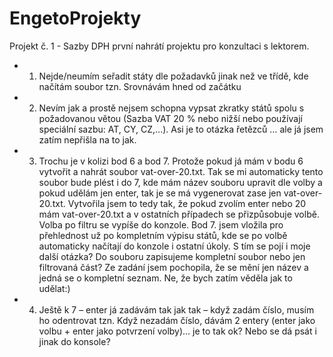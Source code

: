 # EngetoProjekty

Projekt č. 1 - Sazby DPH
první nahrátí projektu pro konzultaci s lektorem.
- 1.	Nejde/neumím seřadit státy dle požadavků jinak než ve třídě, kde načítám soubor tzn. Srovnávám hned od začátku
- 2.	Nevím jak a prostě nejsem schopna vypsat zkratky států spolu s požadovanou větou (Sazba VAT 20 % nebo nižší nebo používají speciální sazbu: AT, CY, CZ,...). Asi je to otázka řetězců … ale já jsem zatím nepřišla na to jak.
- 3.	Trochu je v kolizi bod 6 a bod 7. Protože pokud já mám v bodu 6 vytvořit a nahrát soubor vat-over-20.txt. Tak se mi automaticky tento soubor bude plést i do 7, kde mám název souboru upravit dle volby a pokud udělám jen enter, tak je se má vygenerovat zase jen vat-over-20.txt.
Vytvořila jsem to tedy tak, že pokud zvolím enter nebo 20 mám vat-over-20.txt a v ostatních případech se přizpůsobuje volbě.
Volba po filtru se vypíše do konzole.
Bod 7. jsem vložila pro přehlednost už po kompletním výpisu států, kde se po volbě automaticky načítají do konzole i ostatní úkoly.
S tím se pojí i moje další otázka?
Do souboru zapisujeme kompletní soubor nebo jen filtrovaná část? Ze zadání jsem pochopila, že se mění jen název a jedná se o kompletní seznam. Ne, že bych zatím věděla jak to udělat:)
- 4.	Ještě k 7 – enter já zadávám tak jak tak – když zadám číslo, musím ho odentrovat tzn. Když nezadám číslo, dávám 2 entery (enter jako volbu + enter jako potvrzení volby)… je to tak ok? Nebo se dá psát i jinak do konsole?
 
